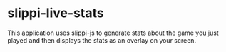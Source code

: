 # slippi-live-stats

This application uses slippi-js to generate stats about the game you just played and then displays the stats as an overlay on your screen.